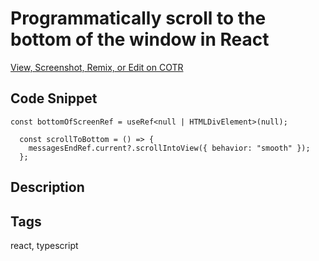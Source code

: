 # Programmatically scroll to the bottom of the window in React

[View, Screenshot, Remix, or Edit on COTR](https://cotr.dev/snippet/325)

## Code Snippet
```
const bottomOfScreenRef = useRef<null | HTMLDivElement>(null);

  const scrollToBottom = () => {
    messagesEndRef.current?.scrollIntoView({ behavior: "smooth" });
  };

```

## Description


## Tags
react, typescript
